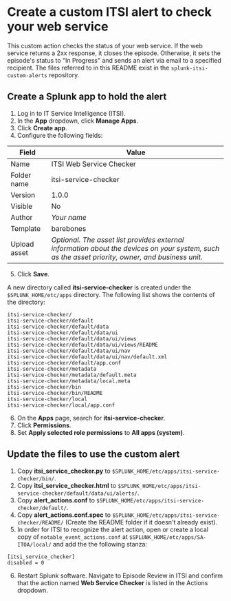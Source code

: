 # Create a custom ITSI alert to check your web service 
This custom action checks the status of your web service. If the web service returns a 2xx response, it closes the episode. Otherwise, it sets the episode's status to "In Progress" and sends an alert via email to a specified recipient. The files referred to in this README exist in the `splunk-itsi-custom-alerts` repository.
## Create a Splunk app to hold the alert
1. Log in to IT Service Intelligence (ITSI).
1. In the **App** dropdown, click **Manage Apps**.
1. Click **Create app**.
1. Configure the following fields:

Field | Value
------------ | -------------
Name |  ITSI Web Service Checker
Folder name | itsi-service-checker
Version | 1.0.0
Visible | No
Author | *Your name*
Template | barebones
Upload asset | *Optional. The asset list provides external information about the devices on your system, such as the asset priority, owner, and business unit.*
  
5. Click **Save**.

A new directory called **itsi-service-checker**  is created under the `$SPLUNK_HOME/etc/apps` directory. The following list shows the contents of the directory:

```
itsi-service-checker/
itsi-service-checker/default
itsi-service-checker/default/data
itsi-service-checker/default/data/ui
itsi-service-checker/default/data/ui/views
itsi-service-checker/default/data/ui/views/README
itsi-service-checker/default/data/ui/nav
itsi-service-checker/default/data/ui/nav/default.xml
itsi-service-checker/default/app.conf
itsi-service-checker/metadata
itsi-service-checker/metadata/default.meta
itsi-service-checker/metadata/local.meta
itsi-service-checker/bin
itsi-service-checker/bin/README
itsi-service-checker/local
itsi-service-checker/local/app.conf
```
6. On the **Apps** page, search for **itsi-service-checker**.
7. Click **Permissions**.
8. Set **Apply selected role permissions** to **All apps (system)**.

## Update the files to use the custom alert

1. Copy **itsi_service_checker.py** to `$SPLUNK_HOME/etc/apps/itsi-service-checker/bin/`.
1. Copy **itsi_service_checker.html** to `$SPLUNK_HOME/etc/apps/itsi-service-checker/default/data/ui/alerts/`.
1. Copy **alert_actions.conf** to `$SPLUNK_HOME/etc/apps/itsi-service-checker/default/`.
1. Copy **alert_actions.conf.spec** to `$SPLUNK_HOME/etc/apps/itsi-service-checker/README/` (Create the README folder if it doesn't already exist).
1. In order for ITSI to recognize the alert action, open or create a local copy of `notable_event_actions.conf` at `$SPLUNK_HOME/etc/apps/SA-ITOA/local/` and add the the following stanza:
```
[itsi_service_checker]
disabled = 0
```
6. Restart Splunk software. Navigate to Episode Review in ITSI and confirm that the action named **Web Service Checker** is listed in the Actions dropdown.
